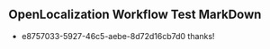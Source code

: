 ## OpenLocalization Workflow Test MarkDown
* e8757033-5927-46c5-aebe-8d72d16cb7d0 thanks!

<!--HONumber=Jul16_HO4-->


